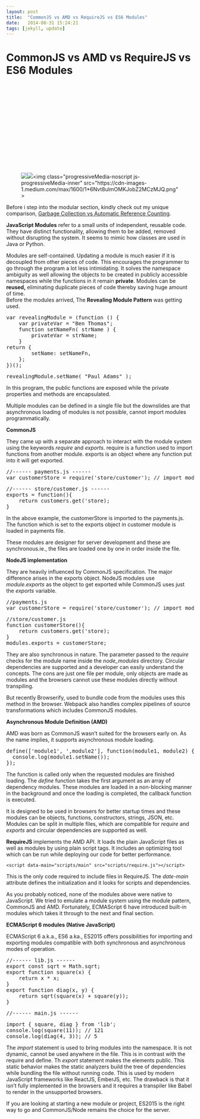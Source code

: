 ```yaml
---
layout: post
title:  "CommonJS vs AMD vs RequireJS vs ES6 Modules"
date:   2014-08-31 15:24:21
tags: [jekyll, update]
---
```

<div class="section-inner sectionLayout--insetColumn"><h1 name="bacc" id="bacc" class="graf graf--h3 graf--leading graf--title">CommonJS vs AMD vs RequireJS vs ES6 Modules</h1><figure name="6674" id="6674" class="graf graf--figure graf-after--h3"><div class="aspectRatioPlaceholder is-locked" style="max-width: 700px; max-height: 394px;"><div class="aspectRatioPlaceholder-fill" style="padding-bottom: 56.3%;"></div><div class="progressiveMedia js-progressiveMedia graf-image is-canvasLoaded is-imageLoaded" data-image-id="1*6Nvt8ulmOMKJobZ2MCzMJQ.png" data-width="7680" data-height="4320" data-action="zoom" data-action-value="1*6Nvt8ulmOMKJobZ2MCzMJQ.png" data-scroll="native"><img src="https://cdn-images-1.medium.com/freeze/max/60/1*6Nvt8ulmOMKJobZ2MCzMJQ.png?q=20" crossorigin="anonymous" class="progressiveMedia-thumbnail js-progressiveMedia-thumbnail"><canvas class="progressiveMedia-canvas js-progressiveMedia-canvas" width="75" height="41"></canvas><img class="progressiveMedia-image js-progressiveMedia-image" data-src="https://cdn-images-1.medium.com/max/1600/1*6Nvt8ulmOMKJobZ2MCzMJQ.png" src="https://cdn-images-1.medium.com/max/1600/1*6Nvt8ulmOMKJobZ2MCzMJQ.png"><noscript class="js-progressiveMedia-inner">&lt;img class="progressiveMedia-noscript js-progressiveMedia-inner" src="https://cdn-images-1.medium.com/max/1600/1*6Nvt8ulmOMKJobZ2MCzMJQ.png"&gt;</noscript></div></div></figure><p name="9128" id="9128" class="graf graf--p graf-after--figure">Before i step into the modular section, kindly check out my unique comparison, <a href="https://medium.com/computed-comparisons/garbage-collection-vs-automatic-reference-counting-a420bd4c7c81" data-href="https://medium.com/computed-comparisons/garbage-collection-vs-automatic-reference-counting-a420bd4c7c81" class="markup--anchor markup--p-anchor" target="_blank">Garbage Collection vs Automatic Reference Counting</a>.</p><p name="b73a" id="b73a" class="graf graf--p graf-after--p"><strong class="markup--strong markup--p-strong">JavaScript Modules</strong> refer to a small units of independent, reusable code. They have distinct functionality, allowing them to be added, removed without disrupting the system. It seems to mimic how classes are used in Java or Python.</p><p name="706d" id="706d" class="graf graf--p graf-after--p">Modules are self-contained. Updating a module is much easier if it is decoupled from other pieces of code. This encourages the programmer to go through the program a lot less intimidating. It solves the namespace ambiguity as well allowing the objects to be created in publicly accessible namespaces while the functions in it remain <strong class="markup--strong markup--p-strong">private</strong>. Modules can be <strong class="markup--strong markup--p-strong">reused,</strong> eliminating duplicate pieces of code thereby saving huge amount of time.<br>Before the modules arrived, The <strong class="markup--strong markup--p-strong">Revealing Module Pattern</strong> was getting used.</p><pre name="7de6" id="7de6" class="graf graf--pre graf-after--p">var revealingModule = (function () {<br>    var privateVar = "Ben Thomas";<br>    function setNameFn( strName ) {<br>        privateVar = strName;<br>    }<br>return {<br>        setName: setNameFn,<br>    };<br>})();</pre><pre name="b764" id="b764" class="graf graf--pre graf-after--pre">revealingModule.setName( "Paul Adams" );</pre><p name="4574" id="4574" class="graf graf--p graf-after--pre">In this program, the public functions are exposed while the private properties and methods are encapsulated.</p><p name="36a0" id="36a0" class="graf graf--p graf-after--p">Multiple modules can be defined in a single file but the downslides are that asynchronous loading of modules is not possible, cannot import modules programmatically.</p><p name="e7ba" id="e7ba" class="graf graf--p graf-after--p"><strong class="markup--strong markup--p-strong">CommonJS</strong></p><p name="05d7" id="05d7" class="graf graf--p graf-after--p">They came up with a separate approach to interact with the module system using the keywords <em class="markup--em markup--p-em">require</em> and <em class="markup--em markup--p-em">exports</em>. require is a function used to import functions from another module. exports is an object where any function put into it will get exported.</p><pre name="99da" id="99da" class="graf graf--pre graf-after--p">//------ payments.js ------<br>var customerStore = require('store/customer'); // import module</pre><pre name="597d" id="597d" class="graf graf--pre graf-after--pre">//------ store/customer.js ------<br>exports = function(){<br>    return customers.get('store);<br>}</pre><p name="4b04" id="4b04" class="graf graf--p graf-after--pre">In the above example, the customerStore is imported to the payments.js. The function which is set to the exports object in customer module is loaded in payments file.</p><p name="a5f3" id="a5f3" class="graf graf--p graf-after--p">These modules are designer for server development and these are synchronous.ie., the files are loaded one by one in order inside the file.</p><p name="77a7" id="77a7" class="graf graf--p graf-after--p"><strong class="markup--strong markup--p-strong">NodeJS implementation</strong></p><p name="3a00" id="3a00" class="graf graf--p graf-after--p">They are heavily influenced by CommonJS specification. The major difference arises in the exports object. NodeJS modules use <em class="markup--em markup--p-em">module.exports </em>as the object to get exported while CommonJS uses just the <em class="markup--em markup--p-em">exports</em> variable.</p><pre name="c495" id="c495" class="graf graf--pre graf-after--p">//payments.js<br>var customerStore = require('store/customer'); // import module</pre><pre name="b09e" id="b09e" class="graf graf--pre graf-after--pre">//store/customer.js<br>function customerStore(){<br>    return customers.get('store);<br>}<br>modules.exports = customerStore;</pre><p name="2bde" id="2bde" class="graf graf--p graf-after--pre">They are also synchronous in nature. The parameter passed to the <em class="markup--em markup--p-em">require</em> checks for the module name inside the <em class="markup--em markup--p-em">node_modules</em> directory. Circular dependencies are supported and a developer can easily understand the concepts. The cons are just one file per module, only objects are made as modules and the browsers cannot use these modules directly without transpiling.</p><p name="3dbf" id="3dbf" class="graf graf--p graf-after--p">But recently Browserify, used to bundle code from the modules uses this method in the browser. Webpack also handles complex pipelines of source transformations which includes CommonJS modules.</p><p name="7d98" id="7d98" class="graf graf--p graf-after--p"><strong class="markup--strong markup--p-strong">Asynchronous Module Definition (AMD)</strong></p><p name="4008" id="4008" class="graf graf--p graf-after--p">AMD was born as CommonJS wasn’t suited for the browsers early on. As the name implies, it supports asynchronous module loading.</p><pre name="9569" id="9569" class="graf graf--pre graf-after--p">define(['module1', ',module2'], function(module1, module2) {<br>  console.log(module1.setName());<br>});</pre><p name="9d58" id="9d58" class="graf graf--p graf-after--pre">The function is called only when the requested modules are finished loading. The <em class="markup--em markup--p-em">define</em> function takes the first argument as an array of dependency modules. These modules are loaded in a non-blocking manner in the background and once the loading is completed, the callback function is executed.</p><p name="259d" id="259d" class="graf graf--p graf-after--p">It is designed to be used in browsers for better startup times and these modules can be objects, functions, constructors, strings, JSON, etc. Modules can be split in multiple files, which are compatible for <em class="markup--em markup--p-em">require</em> and <em class="markup--em markup--p-em">exports</em> and circular dependencies are supported as well.</p><p name="7347" id="7347" class="graf graf--p graf-after--p"><strong class="markup--strong markup--p-strong">RequireJS </strong>implements the AMD API. It loads the plain JavaScript files as well as modules by using plain script tags. It includes an optimizing tool which can be run while deploying our code for better performance.</p><pre name="c1f8" id="c1f8" class="graf graf--pre graf-after--p"><code class="markup--code markup--pre-code">&lt;script data-main="scripts/main" src="scripts/require.js"&gt;&lt;/script&gt;</code></pre><p name="bdec" id="bdec" class="graf graf--p graf-after--pre">This is the only code required to include files in RequireJS. The <em class="markup--em markup--p-em">date-main </em>attribute defines the initialization and it looks for scripts and dependencies.</p><p name="c51d" id="c51d" class="graf graf--p graf-after--p">As you probably noticed, none of the modules above were native to JavaScript. We tried to emulate a module system using the module pattern, CommonJS and AMD. Fortunately, ECMAScript 6 have introduced built-in modules which takes it through to the next and final section.</p><p name="e82e" id="e82e" class="graf graf--p graf-after--p"><strong class="markup--strong markup--p-strong">ECMAScript 6 modules (Native JavaScript)</strong></p><p name="0d93" id="0d93" class="graf graf--p graf-after--p">ECMAScript 6 a.k.a., ES6 a.ka., ES2015 offers possibilities for importing and exporting modules compatible with both synchronous and asynchronous modes of operation.</p><pre name="77a5" id="77a5" class="graf graf--pre graf-after--p">//------ lib.js ------<br>export const sqrt = Math.sqrt;<br>export function square(x) {<br>    return x * x;<br>}<br>export function diag(x, y) {<br>    return sqrt(square(x) + square(y));<br>}</pre><pre name="b9ac" id="b9ac" class="graf graf--pre graf-after--pre">//------ main.js ------</pre><pre name="b4d5" id="b4d5" class="graf graf--pre graf-after--pre">import { square, diag } from 'lib';<br>console.log(square(11)); // 121<br>console.log(diag(4, 3)); // 5</pre><p name="02ae" id="02ae" class="graf graf--p graf-after--pre">The <em class="markup--em markup--p-em">import</em> statement is used to bring modules into the namespace. It is not dynamic, cannot be used anywhere in the file. This is in contrast with the require and define. Th <em class="markup--em markup--p-em">export</em> statement makes the elements public. This static behavior makes the static analyzers build the tree of dependencies while bundling the file without running code. This is used by modern JavaScript frameworks like ReactJS, EmberJS, etc. The drawback is that it isn’t fully implemented in the browsers and it requires a transpiler like Babel to render in the unsupported browsers.</p><p name="5b2d" id="5b2d" class="graf graf--p graf-after--p graf--trailing">If you are looking at starting a new module or project, ES2015 is the right way to go and CommonJS/Node remains the choice for the server.</p></div>
